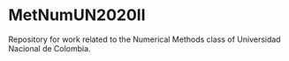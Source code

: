 # MetNumUN2020II
Repository for work related to the Numerical Methods class of Universidad Nacional de Colombia.
